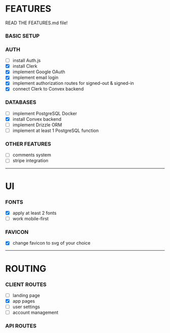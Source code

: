 # FEATURES

READ THE FEATURES.md file!

### BASIC SETUP

### AUTH

- [ ] install Auth.js
- [x] install Clerk
- [x] implement Google OAuth
- [x] implement email login
- [x] implement authorization routes for signed-out & signed-in
- [x] connect Clerk to Convex backend

### DATABASES

- [ ] implement PostgreSQL Docker
- [x] install Convex backend
- [ ] implement Drizzle ORM
- [ ] implement at least 1 PostgreSQL function

### OTHER FEATURES

- [ ] comments system
- [ ] stripe integration

---

# UI

### FONTS

- [x] apply at least 2 fonts
- [ ] work mobile-first

### FAVICON

- [x] change favicon to svg of your choice

---

# ROUTING

### CLIENT ROUTES

- [ ] landing page
- [x] app pages
- [ ] user settings
- [ ] account management

### API ROUTES

